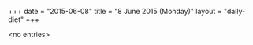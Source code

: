 +++
date = "2015-06-08"
title = "8 June 2015 (Monday)"
layout = "daily-diet"
+++

<p>&lt;no entries&gt;</p>